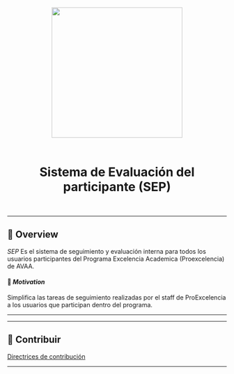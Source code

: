 <body>
    <div align="center">
        <h1 align="center">
            <img src="https://i.imgur.com/1VDMsh4.png" width="300" />
            <p></p>
          <br>Sistema de Evaluación del participante (SEP)
        </h1>
        <br>
    </div>
</body>

---

## 📍 Overview

_SEP_ Es el sistema de seguimiento y evaluación interna para todos los usuarios participantes del Programa Excelencia Academica (Proexcelencia) de AVAA.

#### 🎯 _Motivation_

Simplifica las tareas de seguimiento realizadas por el staff de ProExcelencia a los usuarios que participan dentro del programa.

---

---

## 🤝 Contribuir

[Directrices de contribución](./CONTRIBUCIONES.md)

---
